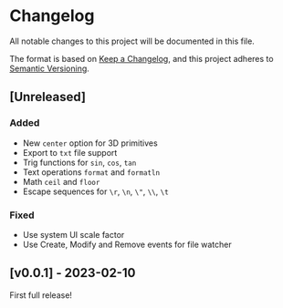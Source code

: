 # Changelog

All notable changes to this project will be documented in this file.

The format is based on [Keep a Changelog](https://keepachangelog.com/en/1.0.0/),
and this project adheres to [Semantic Versioning](https://semver.org/spec/v2.0.0.html).

## [Unreleased]

### Added
- New `center` option for 3D primitives
- Export to `txt` file support
- Trig functions for `sin`, `cos`, `tan`
- Text operations `format` and `formatln`
- Math `ceil` and `floor`
- Escape sequences for `\r`, `\n`, `\"`, `\\`, `\t`

### Fixed
- Use system UI scale factor
- Use Create, Modify and Remove events for file watcher

## [v0.0.1] - 2023-02-10

First full release!

